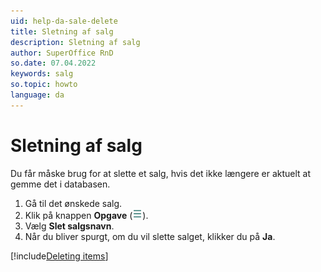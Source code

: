 ```yaml
---
uid: help-da-sale-delete
title: Sletning af salg
description: Sletning af salg
author: SuperOffice RnD
so.date: 07.04.2022
keywords: salg
so.topic: howto
language: da
---
```


# Sletning af salg

Du får måske brug for at slette et salg, hvis det ikke længere er aktuelt at gemme det i databasen.

1. Gå til det ønskede salg.
2. Klik på knappen **Opgave** (![ikon][img1]).
3. Vælg **Slet salgsnavn**.
4. Når du bliver spurgt, om du vil slette salget, klikker du på **Ja**.

[!include[Deleting items](../../learn/includes/tip-deletion.md)]

<!-- Referenced links -->

<!-- Referenced images -->
[img1]: ../../../media/icons/btn-menu.png
